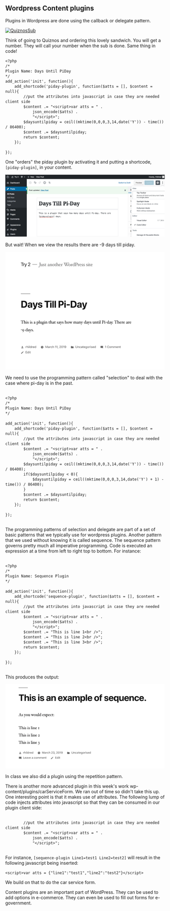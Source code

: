 ## Wordpress Content plugins

Plugins in Wordpress are done using the callback or delegate pattern. 

<a title="The original uploader was Guanaco at English Wikipedia. [Public domain], via Wikimedia Commons" href="https://commons.wikimedia.org/wiki/File:QuiznosSub.jpg"><img alt="QuiznosSub" src="https://upload.wikimedia.org/wikipedia/commons/thumb/2/28/QuiznosSub.jpg/512px-QuiznosSub.jpg"></a>

Think of going to Quiznos and ordering this lovely sandwich. You will get a number. They will call your number when the sub is done. Same thing in code! 

```
<?php
/*
Plugin Name: Days Until PiDay
*/
add_action('init', function(){
    add_shortcode('piday-plugin', function($atts = [], $content = null){
        //put the attributes into javascript in case they are needed client side
        $content .= "<script>var atts = " .
            json_encode($atts) .
            "</script>";
        $daysuntilpiday = ceil((mktime(0,0,0,3,14,date('Y')) - time()) / 86400);
        $content .= $daysuntilpiday;
        return $content;
    });
    
});

```

One "orders" the piday plugin by activating it and putting a shortcode, `[piday-plugin]`, in your content. 

![the shortcode](READMEImages/DaysTillPiDay.png "the shortcode")

But wait! When we view the results there are -9 days till piday. 

![-9 days](READMEImages/Negative9Days.png "-9 days")

We need to use the programming pattern called "selection" to deal with the case where pi-day is in the past.

```

<?php
/*
Plugin Name: Days Until PiDay
*/

add_action('init', function(){
    add_shortcode('piday-plugin', function($atts = [], $content = null){
        //put the attributes into javascript in case they are needed client side
        $content .= "<script>var atts = " .
            json_encode($atts) .
            "</script>";
        $daysuntilpiday = ceil((mktime(0,0,0,3,14,date('Y')) - time()) / 86400);
        if($daysuntilpiday < 0){
            $daysuntilpiday = ceil((mktime(0,0,0,3,14,date('Y') + 1) - time()) / 86400);
        }
        $content .= $daysuntilpiday;
        return $content;
    });

});


```

The programming patterns of selection and delegate are part of a set of basic patterns that we typically use for wordpress plugins. Another pattern that we used without knowing it is called sequence. The sequence pattern governs pretty much all imperative programming. Code is executed an expression at a time from left to right top to bottom. For instance:

```

<?php
/*
Plugin Name: Sequence Plugin
*/

add_action('init', function(){
    add_shortcode('sequence-plugin', function($atts = [], $content = null){
        //put the attributes into javascript in case they are needed client side
        $content .= "<script>var atts = " .
            json_encode($atts) .
            "</script>";
        $content .= "This is line 1<br />";
        $content .= "This is line 2<br />";
        $content .= "This is line 3<br />";
        return $content;
    });

});


```

This produces the output:

![left to right ... top to bottom](READMEImages/SequencePlugin.png "left to right ... top to bottom")

In class we also did a plugin using the repetition pattern.

There is another more advanced plugin in this week's work wp-content/plugins/carServiceForm. We ran out of time so didn't take this up. One interesting point is that it makes use of attributes. The following lump of code injects attributes into javascript so that they can be consumed in our plugin client side:

```

        //put the attributes into javascript in case they are needed client side
        $content .= "<script>var atts = " .
            json_encode($atts) .
            "</script>";


```
For instance, `[sequence-plugin Line1=test1 Line2=test2]` will result in the following javascript being inserted:

```
<script>var atts = {"line1":"test1","line2":"test2"}</script>

```

We build on that to do the car service form.

Content plugins are an important part of WordPress. They can be used to add options in e-commerce. They can even be used to fill out forms for e-government.

